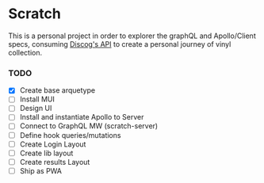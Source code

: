 # Scratch
This is a personal project in order to explorer the graphQL and Apollo/Client specs, consuming [Discog's API](https://www.discogs.com/developers) to create a personal journey of vinyl collection. 

### TODO
- [x] Create base arquetype
- [ ] Install MUI
- [ ] Design UI
- [ ] Install and instantiate Apollo to Server
- [ ] Connect to GraphQL MW (scratch-server)
- [ ] Define hook queries/mutations 
- [ ] Create Login Layout
- [ ] Create lib layout
- [ ] Create results Layout
- [ ] Ship as PWA